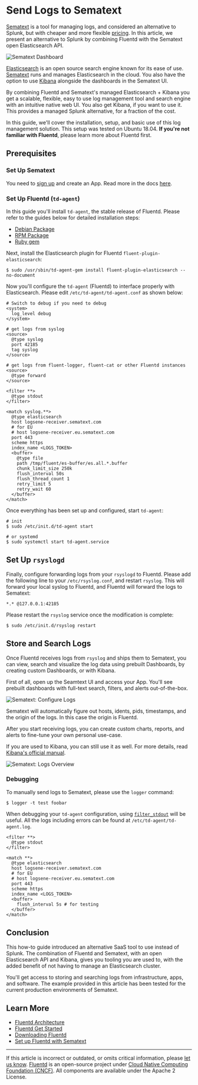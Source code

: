 # Send Logs to Sematext

[Sematext](https://sematext.com/) is a tool for managing logs, and considered
an alternative to Splunk, but with cheaper and more flexible [pricing](https://sematext.com/pricing).
In this article, we present an alternative to Splunk by combining Fluentd with
the Sematext open Elasticsearch API.

![Sematext Dashboard](/images/sematext-dashboard.png)


[Elasticsearch](https://www.elastic.co/products/elasticsearch) is an open source
search engine known for its ease of use. [Sematext](https://sematext.com/) runs
and manages Elasticsearch in the cloud. You also have the option to use
[Kibana](https://www.elastic.co/products/kibana) alongside the dashboards in the
Sematext UI.

By combining Fluentd and Sematext's managed Elasticsearch + Kibana you get a
scalable, flexible, easy to use log management tool and search engine with an
intuitive native web UI. You also get Kibana, if you want to use it. This
provides a managed Splunk alternative, for a fraction of the cost.

In this guide, we'll cover the installation, setup, and basic use of
this log management solution. This setup was tested on Ubuntu 18.04.
**If you're not familiar with Fluentd**, please learn more about Fluentd first.


## Prerequisites


### Set Up Sematext

You need to [sign up](https://apps.sematext.com/ui/registration) and create an
App. Read more in the docs [here](https://sematext.com/docs/).

### Set Up Fluentd (`td-agent`)

In this guide you'll install `td-agent`, the stable release of Fluentd.
Please refer to the guides below for detailed installation steps:

-   [Debian Package](/install/install-by-deb.md)
-   [RPM Package](/install/install-by-rpm.md)
-   [Ruby gem](/install/install-by-gem.md)

Next, install the Elasticsearch plugin for Fluentd `fluent-plugin-elasticsearch`:

```
$ sudo /usr/sbin/td-agent-gem install fluent-plugin-elasticsearch --no-document
```

Now you'll configure the `td-agent` (Fluentd) to interface properly with
Elasticsearch. Please edit `/etc/td-agent/td-agent.conf` as shown below:

```
# Switch to debug if you need to debug
<system>
  log_level debug
</system>

# get logs from syslog
<source>
  @type syslog
  port 42185
  tag syslog
</source>

# get logs from fluent-logger, fluent-cat or other Fluentd instances
<source>
  @type forward
</source>

<filter **>
  @type stdout
</filter>

<match syslog.**>
  @type elasticsearch
  host logsene-receiver.sematext.com
  # for EU
  # host logsene-receiver.eu.sematext.com
  port 443
  scheme https
  index_name <LOGS_TOKEN>
  <buffer>
    @type file
    path /tmp/fluent/es-buffer/es.all.*.buffer
    chunk_limit_size 250k
    flush_interval 50s
    flush_thread_count 1
    retry_limit 5
    retry_wait 60
  </buffer>
</match>
```

Once everything has been set up and configured, start `td-agent`:

```
# init
$ sudo /etc/init.d/td-agent start

# or systemd
$ sudo systemctl start td-agent.service
```


## Set Up `rsyslogd`

Finally, configure forwarding logs from your `rsyslogd` to Fluentd.
Please add the following line to your `/etc/rsyslog.conf`, and restart
`rsyslog`. This will forward your local syslog to Fluentd, and Fluentd will
forward the logs to Sematext:

```
*.* @127.0.0.1:42185
```

Please restart the `rsyslog` service once the modification is complete:

```
$ sudo /etc/init.d/rsyslog restart
```


## Store and Search Logs

Once Fluentd receives logs from `rsyslog` and ships them
to Sematext, you can view, search and visualize the log
data using prebuilt Dashboards, by creating custom Dashboards,
or with Kibana.

First of all, open up the Seamtext UI and access your App. You'll see prebuilt
dashboards with full-text search, filters, and alerts out-of-the-box.

![Sematext: Configure Logs](/images/sematext-configure-logs.png)

Sematext will automatically figure out hosts, idents, pids, timestamps,
and the origin of the logs. In this case the origin is Fluentd.

After you start receiving logs, you can create custom charts, reports,
and alerts to fine-tune your own personal use-case.

If you are used to Kibana, you can still use it as well.
For more details, read [Kibana's official manual](https://www.elastic.co/guide/en/kibana/current/index.html).

![Sematext: Logs Overview](/images/sematext-logs-overview.png)


### Debugging

To manually send logs to Sematext, please use the `logger` command:

```
$ logger -t test foobar
```

When debugging your `td-agent` configuration, using
[`filter_stdout`](/plugins/filter/stdout.md) will be useful. All the logs
including errors can be found at `/etc/td-agent/td-agent.log`.

```
<filter **>
  @type stdout
</filter>

<match **>
  @type elasticsearch
  host logsene-receiver.sematext.com
  # for EU
  # host logsene-receiver.eu.sematext.com
  port 443
  scheme https
  index_name <LOGS_TOKEN>
  <buffer>
    flush_interval 5s # for testing
  </buffer>
</match>
```


## Conclusion

This how-to guide introduced an alternative SaaS tool to use instead of Splunk.
The combination of Fluentd and Sematext, with an open Elasticsearch API and Kibana,
gives you tooling you are used to, with the added benefit of not having to manage
an Elasticsearch cluster.

You'll get access to storing and searching logs from infrastructure,
apps, and software. The example provided in this article has been
tested for the current production environments of Sematext.


## Learn More

-   [Fluentd Architecture](https://www.fluentd.org/architecture)
-   [Fluentd Get Started](/overview/quickstart.md)
-   [Downloading Fluentd](http://www.fluentd.org/download)
-   [Set up Fluentd with Sematext](https://apps.sematext.com/ui/howto/Logsene/fluentd?activeSection=fluentd)

------------------------------------------------------------------------

If this article is incorrect or outdated, or omits critical information, please
[let us know](https://github.com/fluent/fluentd-docs-gitbook/issues?state=open).
[Fluentd](http://www.fluentd.org/) is an open-source project under
[Cloud Native Computing Foundation (CNCF)](https://cncf.io/). All components are
available under the Apache 2 License.
